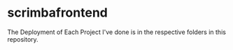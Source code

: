 # scrimbafrontend 

The Deployment of Each Project I've done is in the respective folders 
in this repository.
